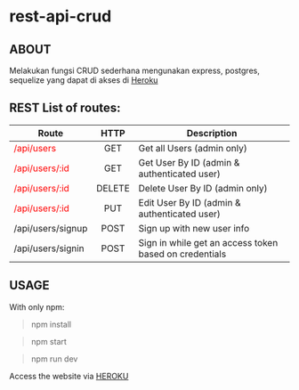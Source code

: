 # rest-api-crud

## ABOUT

Melakukan fungsi CRUD sederhana mengunakan express, postgres, sequelize yang dapat di akses di <a href="rest-api-crud-p2w1d1.herokuapp.com/api/users/">
Heroku</a>

## REST List of routes:

| Route | HTTP | Description |
| ----- |:-----:| --------|
| <span style="color:red">/api/users </span> | GET | Get all Users (admin only) |
| <span style="color:red">/api/users/:id</span> | GET | Get User By ID (admin & authenticated user) |
| <span style="color:red">/api/users/:id</span> | DELETE | Delete User By ID (admin only) |
| <span style="color:red">/api/users/:id</span> | PUT | Edit User By ID (admin & authenticated user) |
| /api/users/signup | POST | Sign up with new user info |
| /api/users/signin | POST | Sign in while get an access token based on credentials |

## USAGE

With only npm:
>npm install

>npm start

>npm run dev

Access the website via <a href="https://rest-api-crud-p2w1d1.herokuapp.com/api/users">HEROKU</a>